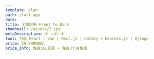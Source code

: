 ```yaml
---
template: plan
path: /full-app
date: 
title: 全端应用 Front to Back
thumbnail: /assets/2.jpg
metaDescription: df sdf df
tool: 可选 React | Vue | Next.js | Gatsby + Express.js | Django
price: 29.99RMB起 
price_info: 免费SSL部署 + 免费3个月售后
---
```

